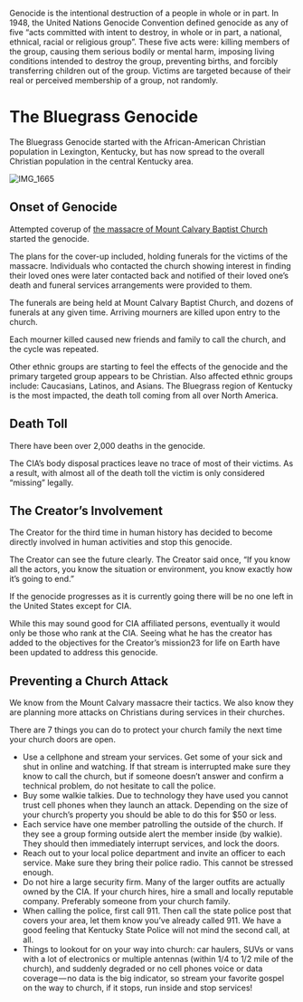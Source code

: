 Genocide is the intentional destruction of a people in whole or in part. In 1948, the United Nations Genocide Convention defined genocide as any of five “acts committed with intent to destroy, in whole or in part, a national, ethnical, racial or religious group”. These five acts were: killing members of the group, causing them serious bodily or mental harm, imposing living conditions intended to destroy the group, preventing births, and forcibly transferring children out of the group. Victims are targeted because of their real or perceived membership of a group, not randomly.

# The Bluegrass Genocide
The Bluegrass Genocide started with the African-American Christian population in Lexington, Kentucky, but has now spread to the overall Christian population in the central Kentucky area. 

![IMG_1665](https://github.com/mission23/mission23/assets/140292625/dfa60d48-5edb-4f71-8258-415e3af4ca2e)

## Onset of Genocide 
Attempted coverup of [the massacre of Mount Calvary Baptist Church](https://github.com/mission23/mission23/wiki/The-CIA-Massacre-of-Mount-Calvary-Baptist-Church) started the genocide.

The plans for the cover-up included, holding funerals for the victims of the massacre. Individuals who contacted the church showing interest in finding their loved ones were later contacted back and notified of their loved one’s death and funeral services arrangements were provided to them. 

The funerals are being held at Mount Calvary Baptist Church, and dozens of funerals at any given time. Arriving mourners are killed upon entry to the church.

Each mourner killed caused new friends and family to call the church, and the cycle was repeated. 

Other ethnic groups are starting to feel the effects of the genocide and the primary targeted group appears to be Christian. Also affected ethnic groups include: Caucasians, Latinos, and Asians. The Bluegrass region of Kentucky is the most impacted, the death toll coming from all over North America. 

## Death Toll
There have been over 2,000 deaths in the genocide. 

The CIA’s body disposal practices leave no trace of most of their victims. As a result, with almost all of the death toll the victim is only considered “missing” legally. 

## The Creator’s Involvement 
The Creator for the third time in human history has decided to become directly involved in human activities and stop this genocide.

The Creator can see the future clearly. The Creator said once, “If you know all the actors, you know the situation or environment, you know exactly how it’s going to end.”

If the genocide progresses as it is currently going there will be no one left in the United States except for CIA.  

While this may sound good for CIA affiliated persons, eventually it would only be those who rank at the CIA. Seeing what he has the creator has added to the objectives for the Creator’s mission23 for life on Earth have been updated to address this genocide. 

## Preventing a Church Attack
We know from the Mount Calvary massacre their tactics. We also know they are planning more attacks on Christians during services in their churches. 

There are 7 things you can do to protect your church family the next time your church doors are open.
* Use a cellphone and stream your services. Get some of your sick and shut in online and watching. If that stream is interrupted make sure they know to call the church, but if someone doesn’t answer and confirm a technical problem, do not hesitate to call the police.
* Buy some walkie talkies. Due to technology they have used you cannot trust cell phones when they launch an attack. Depending on the size of your church’s property you should be able to do this for $50 or less.
* Each service have one member patrolling the outside of the church. If they see a group forming outside alert the member inside (by walkie). They should then immediately interrupt services, and lock the doors.
* Reach out to your local police department and invite an officer to each service. Make sure they bring their police radio. This cannot be stressed enough.
* Do not hire a large security firm. Many of the larger outfits are actually owned by the CIA. If your church hires, hire a small and locally reputable company. Preferably someone from your church family.
* When calling the police, first call 911. Then call the state police post that covers your area, let them know you’ve already called 911. We have a good feeling that Kentucky State Police will not mind the second call, at all.
* Things to lookout for on your way into church: car haulers, SUVs or vans with a lot of electronics or multiple antennas (within 1/4 to 1/2 mile of the church), and suddenly degraded or no cell phones voice or data coverage — no data is the big indicator, so stream your favorite gospel on the way to church, if it stops, run inside and stop services!